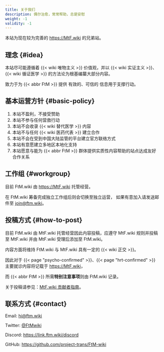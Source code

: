 ```yaml
---
title: 关于我们
description: 偶尔治愈，常常帮助，总是安慰
weight: -1
validity: -1
---
```


本站为现在较为完善的 <https://MtF.wiki> 的兄弟站。

## 理念 {#idea}

本站尽可能遵循着 {{< wiki 唯物主义 >}} 价值观，并以 {{< wiki 实证主义 >}}、{{< wiki 循证医学 >}} 的方法论为根基编纂大部分内容。

致力于为 {{< abbr FtM >}} 提供 有效的、可信的 信息用于支撑行动。

## 基本运营方针 {#basic-policy}

1. 本站不盈利，不接受赞助
1. 本站不参与任何营救行动
1. 本站不会收录 {{< wiki 替代医学 >}} 内容
1. 本站不与任何 {{< wiki 医药代表 >}} 建立合作
1. 本站不会在受到中国大陆监管的平台建立官方联络方式
1. 本站有意愿建立多地区本地化支持
1. 本站愿意与能为 {{< abbr FtM >}} 群体提供实质性内容帮助的站点达成友好合作关系

## 工作组 {#workgroup}

目前 FtM.wiki 由 <https://MtF.wiki> 托管经营。

在 FtM.wiki 筹备完成独立工作组后则会切换至独立运营，
如果有意加入请发送邮件至 <join@ftm.wiki>。

## 投稿方式 {#how-to-post}

目前 FtM.wiki 由 MtF.wiki 托管经营因此内容投稿，应遵守 MtF.wiki 规则并投稿至 MtF.wiki 并由 MtF.wiki 受理后添加至 FtM.wiki。

内容方面将维持 FtM.wiki 与 MtF.wiki 具有一定的 {{< wiki 正交 >}}。

因此对于 {{< page "psycho-confirmed" >}}、{{< page "hrt-confirmed" >}} 主要就诊内容将记载于 <https://MtF.wiki>，

而 {{< abbr FtM >}} 所需**特别注意事项**则由 FtM.wiki 记录。

关于投稿请参见：[MtF.wiki 贡献者指南](https://mtf.wiki/zh-cn/docs/contributor-guide/)。

## 联系方式 {#contact}

Email: <hi@ftm.wiki>

Twitter: [@FtMwiki](https://twitter.com/FtMwiki)

Discord: <https://link.ftm.wiki/discord>

GitHub: <https://github.com/project-trans/FtM-wiki>
